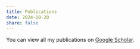 ```yaml
---
title: Publications
date: 2024-10-20
share: false
---
```


You can view all my publications on [Google Scholar](https://scholar.google.com/citations?user=RhThiI8AAAAJ&hl=en).